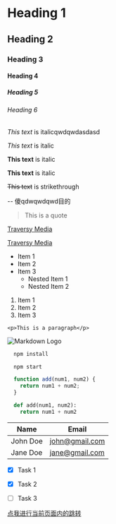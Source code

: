 <!-- Headings -->
# Heading 1

## Heading 2

### Heading 3

#### Heading 4

##### Heading 5

###### Heading 6

<!-- Italics -->
*This text* is italicqwdqwdasdasd

_This text_ is italic

<!-- Strong -->
**This text** is italic

__This text__ is italic

<!-- Strikethrough -->
~~This text~~ is strikethrough

<!-- Horizontal Rule -->

-- 傻qdwqwdqwd目的

<!-- Blockquote -->
> This is a quote

<!-- Links -->
[Traversy Media](http://www.traversymedia.com)

[Traversy Media](http://www.traversymedia.com "Traversy Media")

<!-- UL -->
* Item 1
* Item 2
* Item 3
  * Nested Item 1
  * Nested Item 2

<!-- OL -->
1. Item 1
1. Item 2
1. Item 3

<!-- Inline Code Block -->
`<p>This is a paragraph</p>`

<!-- Images -->
![Markdown Logo](https://markdown-here.com/img/icon256.png)

<!-- Github Markdown -->

<!-- Code Blocks -->
```bash
  npm install

  npm start
```

```javascript
  function add(num1, num2) {
    return num1 + num2;
  }
```

```python
  def add(num1, num2):
    return num1 + num2
```

<!-- Tables -->
| Name     | Email          |
| -------- | -------------- |
| John Doe | john@gmail.com |
| Jane Doe | jane@gmail.com |

<!-- Task List -->
* [x] Task 1
* [x] Task 2
* [ ] Task 3


<!-- 页面内跳转 -->
<span id="需要跳转的地方，以ID标注"></span>
[点我进行当前页面内的跳转](#需要跳转的地方，以ID标注)